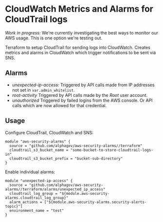 # CloudWatch Metrics and Alarms for CloudTrail logs #

_Work in progress:_ We're currently investigating the best ways to monitor our AWS usage. This is one option we're testing out.

Terraform to setup CloudTrail for sending logs into CloudWatch. Creates metrics and alarms in CloudWatch which trigger notifications to be sent via SNS.

## Alarms ##
  * *unexpected-ip-access:* Triggered by API calls made from IP addresses not set in `var.admin_whitelist`.
  * *root-activity* Triggered by API calls made by the *Root* user account.
  * *unauthorized* Triggered by failed logins from the AWS console. Or API calls which are now allowed for that credential.

## Usage ##

Configure CloudTrail, CloudWatch and SNS:

```
module "aws-security-alarms" {
  source = "github.com/alphagov/aws-security-alarms//terraform"
  cloudtrail_s3_bucket_name = "some-bucket-to-store-cloudtrail-logs-in"
  cloudtrail_s3_bucket_prefix = "bucket-sub-directory"
}
```

Enable individual alarms:

```
module "unexpected-ip-access" {
  source = "github.com/alphagov/aws-security-alarms//terraform/alarms/unexpected_ip_access"
  cloudtrail_log_group = "${module.aws-security-alarms.cloudtrail_log_group}"
  alarm_actions = ["${module.aws-security-alarms.security-alerts-topic}"]
  environment_name = "test"
}
```
